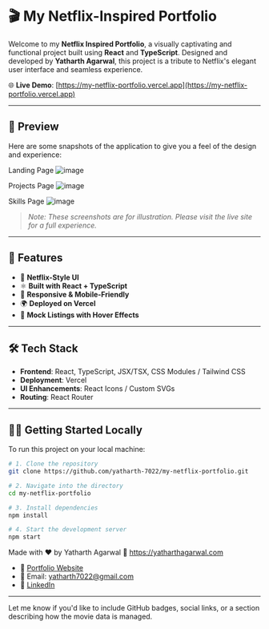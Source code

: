 # 🎬 My Netflix-Inspired Portfolio

Welcome to my **Netflix Inspired Portfolio**, a visually captivating and functional project built using **React** and **TypeScript**. Designed and developed by **Yatharth Agarwal**, this project is a tribute to Netflix's elegant user interface and seamless experience.

🌐 **Live Demo**: [https://my-netflix-portfolio.vercel.app](https://my-netflix-portfolio.vercel.app)

---

## 📸 Preview

Here are some snapshots of the application to give you a feel of the design and experience:

Landing Page
![image](https://github.com/user-attachments/assets/0b538070-3ed9-4143-b855-63ee3d26cc8b)

Projects Page
![image](https://github.com/user-attachments/assets/3da0e12c-b753-4539-861b-7f1dd056d5fb)

Skills Page
![image](https://github.com/user-attachments/assets/f0c5f944-40a8-4d97-96e1-f2fa066f8883)


> _Note: These screenshots are for illustration. Please visit the live site for a full experience._

---

## 🚀 Features

- 🎨 **Netflix-Style UI**
- ⚛️ **Built with React + TypeScript**
- 📱 **Responsive & Mobile-Friendly**
- 🌍 **Deployed on Vercel**
- 🎥 **Mock Listings with Hover Effects**

---

## 🛠️ Tech Stack

- **Frontend**: React, TypeScript, JSX/TSX, CSS Modules / Tailwind CSS
- **Deployment**: Vercel
- **UI Enhancements**: React Icons / Custom SVGs
- **Routing**: React Router


---

## 🧑‍💻 Getting Started Locally

To run this project on your local machine:

```bash
# 1. Clone the repository
git clone https://github.com/yatharth-7022/my-netflix-portfolio.git

# 2. Navigate into the directory
cd my-netflix-portfolio

# 3. Install dependencies
npm install

# 4. Start the development server
npm start
```
Made with ❤️ by Yatharth Agarwal
🔗 https://yatharthagarwal.com

- 💼 [Portfolio Website](https://yatharthagarwal.com)
- 📧 Email: [yatharth7022@gmail.com](mailto:yatharth7022@gmail.com)
- 🔗 [LinkedIn](https://www.linkedin.com/in/yatharth-agarwal-666787255/)


---

Let me know if you'd like to include GitHub badges, social links, or a section describing how the movie data is managed.

